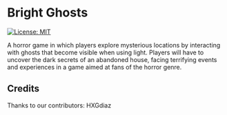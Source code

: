 # Bright Ghosts
  [![License: MIT](https://img.shields.io/badge/License-MIT-yellow.svg)](https://opensource.org/licenses/MIT)

A horror game in which players explore mysterious locations by interacting with ghosts that become visible when using light. Players will have to uncover the dark secrets of an abandoned house, facing terrifying events and experiences in a game aimed at fans of the horror genre.

























## Credits

Thanks to our contributors: HXGdiaz
